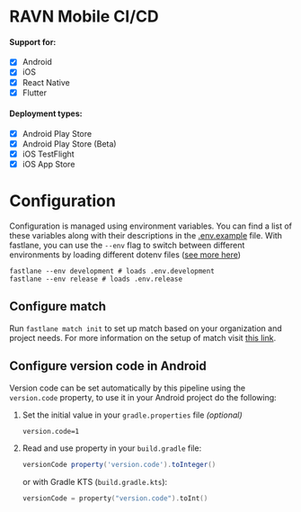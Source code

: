 # RAVN Mobile CI/CD

#### Support for:

- [x] Android 
- [x] iOS 
- [x] React Native
- [x] Flutter

#### Deployment types:

- [x] Android Play Store
- [x] Android Play Store (Beta)
- [x] iOS TestFlight
- [x] iOS App Store

# Configuration

Configuration is managed using environment variables. You can find a list of these variables along with their
descriptions in the [.env.example](.env.example) file. With fastlane, you can use the `--env` flag to switch between
different environments by loading different dotenv
files ([see more here](https://docs.fastlane.tools/best-practices/keys/))

```shell
fastlane --env development # loads .env.development
fastlane --env release # loads .env.release
```

## Configure match

Run `fastlane match init` to set up match based on your organization and project needs. For more information on the setup
of match visit [this link](https://docs.fastlane.tools/actions/match/#setup).

## Configure version code in Android
Version code can be set automatically by this pipeline using the `version.code` property, to use it in your Android 
project do the following:

1. Set the initial value in your `gradle.properties` file _(optional)_
   ```properties
   version.code=1
   ```
2. Read and use property in your `build.gradle` file:
   ```groovy
   versionCode property('version.code').toInteger()
   ```
   or with Gradle KTS (`build.gradle.kts`):
   ```kotlin
   versionCode = property("version.code").toInt()
   ```